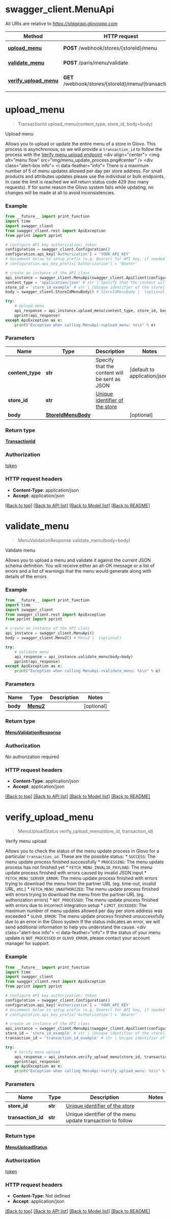 # swagger_client.MenuApi

All URIs are relative to *https://stageapi.glovoapp.com*

Method | HTTP request | Description
------------- | ------------- | -------------
[**upload_menu**](MenuApi.md#upload_menu) | **POST** /webhook/stores/{storeId}/menu | Upload menu
[**validate_menu**](MenuApi.md#validate_menu) | **POST** /paris/menu/validate | Validate menu
[**verify_upload_menu**](MenuApi.md#verify_upload_menu) | **GET** /webhook/stores/{storeId}/menu/{transactionId} | Verify menu upload

# **upload_menu**
> TransactionId upload_menu(content_type, store_id, body=body)

Upload menu

Allows you to upload or update the entire menu of a store in Glovo.  This process is asynchronous, so we will provide a `transaction_id` to follow the process with the [Verify menu upload endpoint](#operation/Verify-upload-menu)  <div align=\"center\">   <img alt=\"menu flow\" src=\"img/menu_update_process.png#center\" /> </div>  <div class=\"alert-box info\">   <i data-feather=\"info\"></i>   There is a maximum number of 5 of menu updates allowed per day per store address. For small products and attributes updates please use the individual or bulk endpoints. </div>  In case the limit is reached we will return status code 429 (too many requests).  If for some reason the Glovo system fails while updating, no changes will be made at all to avoid inconsistencies. 

### Example
```python
from __future__ import print_function
import time
import swagger_client
from swagger_client.rest import ApiException
from pprint import pprint

# Configure API key authorization: token
configuration = swagger_client.Configuration()
configuration.api_key['Authorization'] = 'YOUR_API_KEY'
# Uncomment below to setup prefix (e.g. Bearer) for API key, if needed
# configuration.api_key_prefix['Authorization'] = 'Bearer'

# create an instance of the API class
api_instance = swagger_client.MenuApi(swagger_client.ApiClient(configuration))
content_type = 'application/json' # str | Specify that the content will be sent as JSON (default to application/json)
store_id = 'store_id_example' # str | [Unique identifier of the store](#section/Getting-started/Unique-identifier-of-the-store) 
body = swagger_client.StoreIdMenuBody() # StoreIdMenuBody |  (optional)

try:
    # Upload menu
    api_response = api_instance.upload_menu(content_type, store_id, body=body)
    pprint(api_response)
except ApiException as e:
    print("Exception when calling MenuApi->upload_menu: %s\n" % e)
```

### Parameters

Name | Type | Description  | Notes
------------- | ------------- | ------------- | -------------
 **content_type** | **str**| Specify that the content will be sent as JSON | [default to application/json]
 **store_id** | **str**| [Unique identifier of the store](#section/Getting-started/Unique-identifier-of-the-store)  | 
 **body** | [**StoreIdMenuBody**](StoreIdMenuBody.md)|  | [optional] 

### Return type

[**TransactionId**](TransactionId.md)

### Authorization

[token](../README.md#token)

### HTTP request headers

 - **Content-Type**: application/json
 - **Accept**: application/json

[[Back to top]](#) [[Back to API list]](../README.md#documentation-for-api-endpoints) [[Back to Model list]](../README.md#documentation-for-models) [[Back to README]](../README.md)

# **validate_menu**
> MenuValidationResponse validate_menu(body=body)

Validate menu

Allows you to upload a menu and validate it against the current JSON schema definition. You will receive either an all-OK message or a list of errors and a list of warnings that the menu would generate along with details of the errors

### Example
```python
from __future__ import print_function
import time
import swagger_client
from swagger_client.rest import ApiException
from pprint import pprint

# create an instance of the API class
api_instance = swagger_client.MenuApi()
body = swagger_client.Menu2() # Menu2 |  (optional)

try:
    # Validate menu
    api_response = api_instance.validate_menu(body=body)
    pprint(api_response)
except ApiException as e:
    print("Exception when calling MenuApi->validate_menu: %s\n" % e)
```

### Parameters

Name | Type | Description  | Notes
------------- | ------------- | ------------- | -------------
 **body** | [**Menu2**](Menu2.md)|  | [optional] 

### Return type

[**MenuValidationResponse**](MenuValidationResponse.md)

### Authorization

No authorization required

### HTTP request headers

 - **Content-Type**: application/json
 - **Accept**: application/json

[[Back to top]](#) [[Back to API list]](../README.md#documentation-for-api-endpoints) [[Back to Model list]](../README.md#documentation-for-models) [[Back to README]](../README.md)

# **verify_upload_menu**
> MenuUploadStatus verify_upload_menu(store_id, transaction_id)

Verify menu upload

 Allows you to check the status of the menu update process in Glovo for a particular `transaction_id`.  These are the possible status:  * `SUCCESS`: The menu update process finished successfully * `PROCESSING`: The menu update process has not finished yet * `FETCH_MENU_INVALID_PAYLOAD`: The menu update process finished with errors caused by invalid JSON input * `FETCH_MENU_SERVER_ERROR`: The menu update process finished with errors trying to download the menu from the partner URL (eg. time-out, invalid URL, etc.) * `FETCH_MENU_UNAUTHORIZED`: The menu update process finished with errors trying to download the menu from the partner URL (eg. authorization errors) * `NOT_PROCESSED`: The menu update process finished with errors due to incorrect integration setup * `LIMIT_EXCEEDED`: The maximum number of menu updates allowed per day per store address was exceeded * `GLOVO_ERROR`: The menu update process finished unsuccessfully due to an error in the Glovo system  If the status indicates an error, we will send additional information to help you understand the cause.  <div class=\"alert-box info\">   <i data-feather=\"info\"></i>   If the status of your menu update is <code>NOT_PROCESSED</code> or <code>GLOVO_ERROR</code>, please contact your account manager for support. </div> 

### Example
```python
from __future__ import print_function
import time
import swagger_client
from swagger_client.rest import ApiException
from pprint import pprint

# Configure API key authorization: token
configuration = swagger_client.Configuration()
configuration.api_key['Authorization'] = 'YOUR_API_KEY'
# Uncomment below to setup prefix (e.g. Bearer) for API key, if needed
# configuration.api_key_prefix['Authorization'] = 'Bearer'

# create an instance of the API class
api_instance = swagger_client.MenuApi(swagger_client.ApiClient(configuration))
store_id = 'store_id_example' # str | [Unique identifier of the store](#section/Getting-started/Unique-identifier-of-the-store) 
transaction_id = 'transaction_id_example' # str | Unique identifier of the menu update transaction to follow

try:
    # Verify menu upload
    api_response = api_instance.verify_upload_menu(store_id, transaction_id)
    pprint(api_response)
except ApiException as e:
    print("Exception when calling MenuApi->verify_upload_menu: %s\n" % e)
```

### Parameters

Name | Type | Description  | Notes
------------- | ------------- | ------------- | -------------
 **store_id** | **str**| [Unique identifier of the store](#section/Getting-started/Unique-identifier-of-the-store)  | 
 **transaction_id** | **str**| Unique identifier of the menu update transaction to follow | 

### Return type

[**MenuUploadStatus**](MenuUploadStatus.md)

### Authorization

[token](../README.md#token)

### HTTP request headers

 - **Content-Type**: Not defined
 - **Accept**: application/json

[[Back to top]](#) [[Back to API list]](../README.md#documentation-for-api-endpoints) [[Back to Model list]](../README.md#documentation-for-models) [[Back to README]](../README.md)

